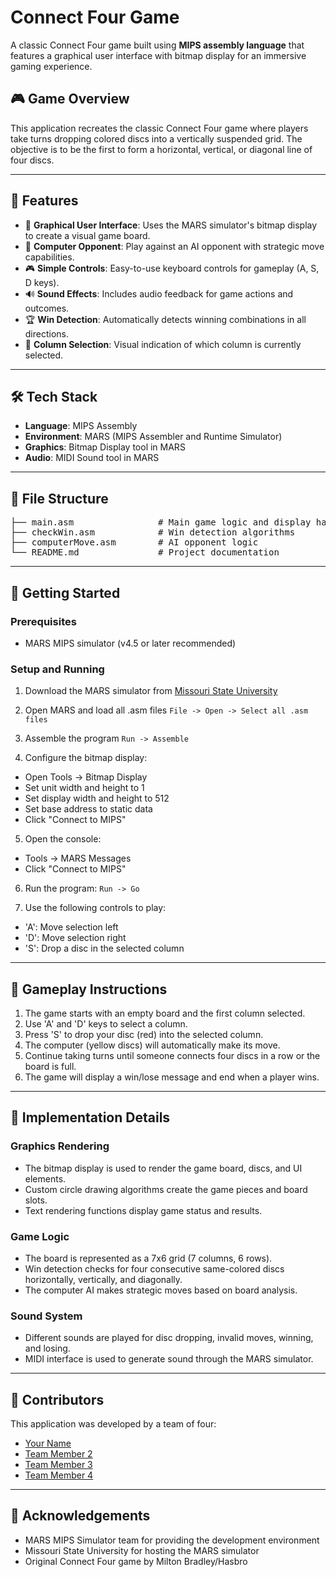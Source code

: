 # Connect Four Game

A classic Connect Four game built using **MIPS assembly language** that features a graphical user interface with bitmap display for an immersive gaming experience.

## 🎮 Game Overview
This application recreates the classic Connect Four game where players take turns dropping colored discs into a vertically suspended grid. The objective is to be the first to form a horizontal, vertical, or diagonal line of four discs.

---

## 🚀 Features
- 🎨 **Graphical User Interface**: Uses the MARS simulator's bitmap display to create a visual game board.
- 🤖 **Computer Opponent**: Play against an AI opponent with strategic move capabilities.
- 🎮 **Simple Controls**: Easy-to-use keyboard controls for gameplay (A, S, D keys).
- 🔊 **Sound Effects**: Includes audio feedback for game actions and outcomes.
- 🏆 **Win Detection**: Automatically detects winning combinations in all directions.
- 🎯 **Column Selection**: Visual indication of which column is currently selected.

---

## 🛠️ Tech Stack
- **Language**: MIPS Assembly
- **Environment**: MARS (MIPS Assembler and Runtime Simulator)
- **Graphics**: Bitmap Display tool in MARS
- **Audio**: MIDI Sound tool in MARS

---

## 📁 File Structure
<pre lang="markdown">
├── main.asm                # Main game logic and display handling
├── checkWin.asm            # Win detection algorithms
├── computerMove.asm        # AI opponent logic
└── README.md               # Project documentation
</pre>

---

## 🚀 Getting Started

### Prerequisites
* MARS MIPS simulator (v4.5 or later recommended)

### Setup and Running

1. Download the MARS simulator from [Missouri State University](http://courses.missouristate.edu/kenvollmar/mars/)

2. Open MARS and load all .asm files
   `File -> Open -> Select all .asm files`

3. Assemble the program
   `Run -> Assemble`

4. Configure the bitmap display:
- Open Tools -> Bitmap Display
- Set unit width and height to 1
- Set display width and height to 512
- Set base address to static data
- Click "Connect to MIPS"

5. Open the console:
- Tools -> MARS Messages
- Click "Connect to MIPS"

6. Run the program:
   `Run -> Go`

7. Use the following controls to play:
- 'A': Move selection left
- 'D': Move selection right
- 'S': Drop a disc in the selected column

---

## 🎯 Gameplay Instructions

1. The game starts with an empty board and the first column selected.
2. Use 'A' and 'D' keys to select a column.
3. Press 'S' to drop your disc (red) into the selected column.
4. The computer (yellow discs) will automatically make its move.
5. Continue taking turns until someone connects four discs in a row or the board is full.
6. The game will display a win/lose message and end when a player wins.

---

## 🧠 Implementation Details

### Graphics Rendering
- The bitmap display is used to render the game board, discs, and UI elements.
- Custom circle drawing algorithms create the game pieces and board slots.
- Text rendering functions display game status and results.

### Game Logic
- The board is represented as a 7x6 grid (7 columns, 6 rows).
- Win detection checks for four consecutive same-colored discs horizontally, vertically, and diagonally.
- The computer AI makes strategic moves based on board analysis.

### Sound System
- Different sounds are played for disc dropping, invalid moves, winning, and losing.
- MIDI interface is used to generate sound through the MARS simulator.

---

## 👥 Contributors

This application was developed by a team of four:
- [Your Name](https://github.com/yourusername)
- [Team Member 2](https://github.com/teammember2)
- [Team Member 3](https://github.com/teammember3)
- [Team Member 4](https://github.com/teammember4)

---

## 🤝 Acknowledgements

* MARS MIPS Simulator team for providing the development environment
* Missouri State University for hosting the MARS simulator
* Original Connect Four game by Milton Bradley/Hasbro
